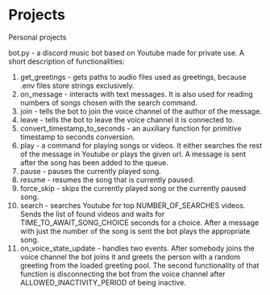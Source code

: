 # Projects
Personal projects

bot.py - a discord music bot based on Youtube made for private use.
  A short description of functionalities:
  1) get_greetings - gets paths to audio files used as greetings, because .env files store strings exclusively.
  2) on_message - interacts with text messages. It is also used for reading numbers of songs chosen with the search command.
  3) join - tells the bot to join the voice channel of the author of the message.
  4) leave - tells the bot to leave the voice channel it is connected to.
  5) convert_timestamp_to_seconds - an auxiliary function for primitive timestamp to seconds conversion. 
  6) play - a command for playing songs or videos. It either searches the rest of the message in Youtube or plays the given url. A message is sent after the song has been added to the        queue.
  7) pause - pauses the currently played song.
  8) resume - resumes the song that is currently paused.
  9) force_skip - skips the currently played song or the currently paused song.
  10) search - searches Youtube for top NUMBER_OF_SEARCHES videos. Sends the list of found videos and waits for TIME_TO_AWAIT_SONG_CHOICE seconds for a choice. After a message with just       the number of the song is sent the bot plays the appropriate song.
  11) on_voice_state_update - handles two events. After somebody joins the voice channel the bot joins it and greets the person with a random greeting from the loaded greeting pool. The       second functionality of that function is disconnecting the bot from the voice channel after ALLOWED_INACTIVITY_PERIOD of being inactive.
